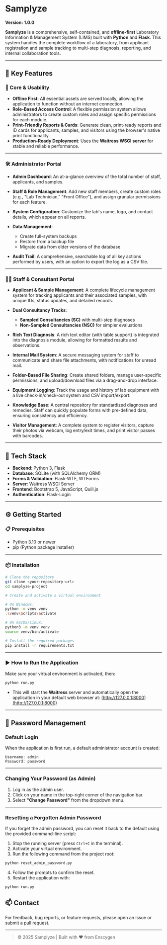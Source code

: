 # Samplyze

**Version: 1.0.0**

**Samplyze** is a comprehensive, self-contained, and **offline-first** Laboratory Information & Management System (LIMS) built with **Python** and **Flask**. This system handles the complete workflow of a laboratory, from applicant registration and sample tracking to multi-step diagnosis, reporting, and internal collaboration tools.

---

## 🚀 Key Features

### 🔧 Core & Usability

* **Offline First**: All essential assets are served locally, allowing the application to function without an internet connection.
* **Role-Based Access Control**: A flexible permission system allows administrators to create custom roles and assign specific permissions for each module.
* **Print-Friendly Reports & Cards**: Generate clean, print-ready reports and ID cards for applicants, samples, and visitors using the browser's native print functionality.
* **Production-Ready Deployment**: Uses the **Waitress WSGI server** for stable and reliable performance.

---

### 🛠️ Administrator Portal

* **Admin Dashboard**: An at-a-glance overview of the total number of staff, applicants, and samples.
* **Staff & Role Management**: Add new staff members, create custom roles (e.g., "Lab Technician," "Front Office"), and assign granular permissions for each feature.
* **System Configuration**: Customize the lab's name, logo, and contact details, which appear on all reports.
* **Data Management**:

  * Create full-system backups
  * Restore from a backup file
  * Migrate data from older versions of the database
* **Audit Trail**: A comprehensive, searchable log of all key actions performed by users, with an option to export the log as a CSV file.

---

### 👨‍💪 Staff & Consultant Portal

* **Applicant & Sample Management**: A complete lifecycle management system for tracking applicants and their associated samples, with unique IDs, status updates, and detailed records.
* **Dual Consultancy Tracks**:

  * **Sampled Consultancies (SC)** with multi-step diagnoses
  * **Non-Sampled Consultancies (NSC)** for simpler evaluations
* **Rich Text Diagnosis**: A rich text editor (with table support) is integrated into the diagnosis module, allowing for formatted results and observations.
* **Internal Mail System**: A secure messaging system for staff to communicate and share file attachments, with notifications for unread mail.
* **Folder-Based File Sharing**: Create shared folders, manage user-specific permissions, and upload/download files via a drag-and-drop interface.
* **Equipment Logging**: Track the usage and history of lab equipment with a live check-in/check-out system and CSV import/export.
* **Knowledge Base**: A central repository for standardized diagnoses and remedies. Staff can quickly populate forms with pre-defined data, ensuring consistency and efficiency.
* **Visitor Management**: A complete system to register visitors, capture their photos via webcam, log entry/exit times, and print visitor passes with barcodes.

---

## 🧪 Tech Stack

* **Backend**: Python 3, Flask
* **Database**: SQLite (with SQLAlchemy ORM)
* **Forms & Validation**: Flask-WTF, WTForms
* **Server**: Waitress WSGI Server
* **Frontend**: Bootstrap 5, JavaScript, Quill.js
* **Authentication**: Flask-Login

---

## ⚙️ Getting Started

### 📋 Prerequisites

* Python 3.10 or newer
* pip (Python package installer)

---

### 📦 Installation

```bash
# Clone the repository
git clone <your-repository-url>
cd samplyze-project

# Create and activate a virtual environment

# On Windows:
python -m venv venv
.\venv\Scripts\activate

# On macOS/Linux:
python3 -m venv venv
source venv/bin/activate

# Install the required packages
pip install -r requirements.txt
```

---

### ▶️ How to Run the Application

Make sure your virtual environment is activated, then:

```bash
python run.py
```

* This will start the **Waitress** server and automatically open the application in your default web browser at:
  [http://127.0.0.1:8000](http://127.0.0.1:8000)

---

## 🔐 Password Management

### Default Login

When the application is first run, a default administrator account is created:

```text
Username: admin
Password: password
```

---

### Changing Your Password (as Admin)

1. Log in as the admin user.
2. Click on your name in the top-right corner of the navigation bar.
3. Select **"Change Password"** from the dropdown menu.

---

### Resetting a Forgotten Admin Password

If you forget the admin password, you can reset it back to the default using the provided command-line script:

1. Stop the running server (press `Ctrl+C` in the terminal).
2. Activate your virtual environment.
3. Run the following command from the project root:

```bash
python reset_admin_password.py
```

4. Follow the prompts to confirm the reset.
5. Restart the application with:

```bash
python run.py
```


## 📫 Contact

For feedback, bug reports, or feature requests, please open an issue or submit a pull request.

---

> © 2025 Samplyze | Built with ❤️ from Enscygen
